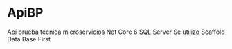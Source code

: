 # ApiBP
Api prueba técnica microservicios
Net Core 6
SQL Server
Se utilizo Scaffold Data Base First
